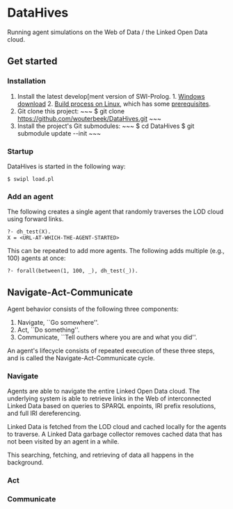 # DataHives

Running agent simulations on the Web of Data / the Linked Open Data cloud.

## Get started

### Installation

  1. Install the latest develop[ment version of SWI-Prolog.
    1. [Windows download](http://www.swi-prolog.org/download/daily/bin/)
    2. [Build process on Linux](http://www.swi-prolog.org/git.html),
       which has some
       [prerequisites](http://www.swi-prolog.org/build/LinuxDistro.html).
  2. Git clone this project:
    ~~~
    $ git clone https://github.com/wouterbeek/DataHives.git
    ~~~
  3. Install the project's Git submodules:
    ~~~
    $ cd DataHives
    $ git submodule update --init
    ~~~

### Startup

DataHives is started in the following way:

~~~
$ swipl load.pl
~~~

### Add an agent

The following creates a single agent that randomly traverses the LOD cloud
using forward links.

~~~
?- dh_test(X).
X = <URL-AT-WHICH-THE-AGENT-STARTED>
~~~

This can be repeated to add more agents.
The following adds multiple (e.g., 100) agents at once:

~~~{.pl}
?- forall(between(1, 100, _), dh_test(_)).
~~~

## Navigate-Act-Communicate

Agent behavior consists of the following three components:

  1. Navigate, ``Go somewhere''.
  2. Act, ``Do something''.
  3. Communicate, ``Tell outhers where you are and what you did''.

An agent's lifecycle consists of repeated execution of these three steps,
and is called the Navigate-Act-Communicate cycle.

### Navigate

Agents are able to navigate the entire Linked Open Data cloud.
The underlying system is able to retrieve links in
the Web of interconnected Linked Data based on queries to SPARQL enpoints,
IRI prefix resolutions, and full IRI dereferencing.

Linked Data is fetched from the LOD cloud and cached locally
for the agents to traverse. A Linked Data garbage collector removes
cached data that has not been visited by an agent in a while.

This searching, fetching, and retrieving of data all happens in
the background.

### Act

### Communicate

